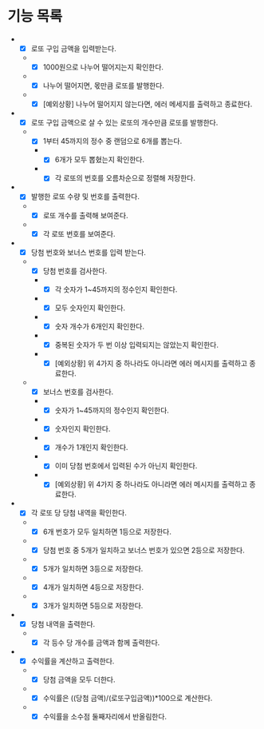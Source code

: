 # 기능 목록

+ - [x] 로또 구입 금액을 입력받는다.
  + - [x] 1000원으로 나누어 떨어지는지 확인한다.
  + - [x] 나누어 떨어지면, 몫만큼 로또를 발행한다.
  + - [x] [예외상황] 나누어 떨어지지 않는다면, 에러 메세지를 출력하고 종료한다.

+ - [x] 로또 구입 금액으로 살 수 있는 로또의 개수만큼 로또를 발행한다.
  + - [x] 1부터 45까지의 정수 중 랜덤으로 6개를 뽑는다.
    + - [x] 6개가 모두 뽑혔는지 확인한다.
    + - [x] 각 로또의 번호를 오름차순으로 정렬해 저장한다.

+ - [x] 발행한 로또 수량 및 번호를 출력한다.
  + - [x] 로또 개수를 출력해 보여준다.
  + - [x] 각 로또 번호를 보여준다.

+ - [x] 당첨 번호와 보너스 번호를 입력 받는다.
  + - [x] 당첨 번호를 검사한다.
    + - [x] 각 숫자가 1~45까지의 정수인지 확인한다.
    + - [x] 모두 숫자인지 확인한다.
    + - [x] 숫자 개수가 6개인지 확인한다.
    + - [x] 중복된 숫자가 두 번 이상 입력되지는 않았는지 확인한다.
    + - [x] [예외상황] 위 4가지 중 하나라도 아니라면 에러 메시지를 출력하고 종료한다.
    
  + - [x] 보너스 번호를 검사한다.
    + - [x] 숫자가 1~45까지의 정수인지 확인한다.
    + - [x] 숫자인지 확인한다.
    + - [x] 개수가 1개인지 확인한다.
    + - [x] 이미 당첨 번호에서 입력된 수가 아닌지 확인한다.
    + - [x] [예외상황] 위 4가지 중 하나라도 아니라면 에러 메시지를 출력하고 종료한다.

+ - [x] 각 로또 당 당첨 내역을 확인한다.
  + - [x] 6개 번호가 모두 일치하면 1등으로 저장한다.
  + - [x] 당첨 번호 중 5개가 일치하고 보너스 번호가 있으면 2등으로 저장한다.
  + - [x] 5개가 일치하면 3등으로 저장한다.
  + - [x] 4개가 일치하면 4등으로 저장한다.
  + - [x] 3개가 일치하면 5등으로 저장한다.

+ - [x] 당첨 내역을 출력한다.
  + - [x] 각 등수 당 개수를 금액과 함께 출력한다.

+ - [x] 수익률을 계산하고 출력한다.
  + - [x] 당첨 금액을 모두 더한다.
  + - [x] 수익률은 ((당첨 금액)/(로또구입금액))*100으로 계산한다.
  + - [x] 수익률을 소수점 둘째자리에서 반올림한다.